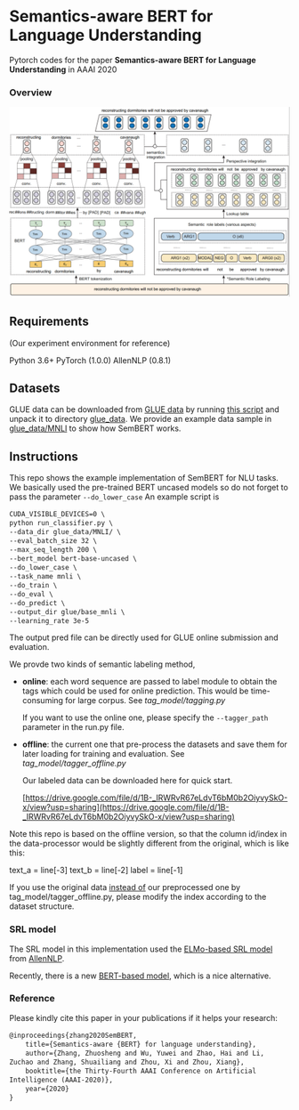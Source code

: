 # Semantics-aware BERT for Language Understanding

Pytorch codes for the paper **Semantics-aware BERT for Language Understanding** in AAAI 2020

### **Overview**

![](SemBERT.png)

## Requirements

(Our experiment environment for reference)

Python 3.6+
PyTorch (1.0.0)
AllenNLP (0.8.1)

## Datasets
GLUE data can be downloaded from [GLUE data](https://gluebenchmark.com/tasks) by running [this script](https://gist.github.com/W4ngatang/60c2bdb54d156a41194446737ce03e2e) and unpack it to directory <u>glue_data</u>.
We provide an example data sample in <u>glue_data/MNLI</u> to show how SemBERT works.

## Instructions
This repo shows the example implementation of SemBERT for NLU tasks.
We basically used the pre-trained BERT uncased models so do not forget to pass the parameter `--do_lower_case`
An example script is

```shell
CUDA_VISIBLE_DEVICES=0 \
python run_classifier.py \
--data_dir glue_data/MNLI/ \
--eval_batch_size 32 \
--max_seq_length 200 \
--bert_model bert-base-uncased \
--do_lower_case \
--task_name mnli \
--do_train \
--do_eval \
--do_predict \
--output_dir glue/base_mnli \
--learning_rate 3e-5
```

The output pred file can be directly used for GLUE online submission and evaluation.

We provde two kinds of semantic labeling method, 

* **online**: each word sequence are passed to label module to obtain the tags which could be used for online prediction. This would be time-consuming for large corpus. See  *tag_model/tagging.py*

  If you want to use the online one, please specify the `--tagger_path` parameter in the run.py file.

* **offline**: the current one that pre-process the datasets and save them for later loading for training and evaluation. See *tag_model/tagger_offline.py*

  Our labeled data can be downloaded here for quick start.

  [https://drive.google.com/file/d/1B-_IRWRvR67eLdvT6bM0b2OiyvySkO-x/view?usp=sharing](https://drive.google.com/file/d/1B-_IRWRvR67eLdvT6bM0b2OiyvySkO-x/view?usp=sharing)

Note this repo is based on the offline version, so that the column id/index in the data-processor would be slightly different from the original, which is like this:

text_a = line[-3]
text_b = line[-2]
label = line[-1]

If you use the original data <u>instead of</u> our preprocessed one by tag_model/tagger_offline.py, please modify the index according to the dataset structure.

### SRL model

The SRL model in this implementation used the [ELMo-based SRL model](https://s3-us-west-2.amazonaws.com/allennlp/models/srl-model-2018.05.25.tar.gz)  from [AllenNLP](https://github.com/allenai/allennlp). 

Recently, there is a new [BERT-based model](https://s3-us-west-2.amazonaws.com/allennlp/models/bert-base-srl-2019.06.17.tar.gz), which is a nice alternative. 

### Reference

Please kindly cite this paper in your publications if it helps your research:

```
@inproceedings{zhang2020SemBERT,
	title={Semantics-aware {BERT} for language understanding},
	author={Zhang, Zhuosheng and Wu, Yuwei and Zhao, Hai and Li, Zuchao and Zhang, Shuailiang and Zhou, Xi and Zhou, Xiang},
  	booktitle={the Thirty-Fourth AAAI Conference on Artificial Intelligence (AAAI-2020)},
	year={2020}
}
```